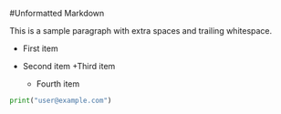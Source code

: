 #Unformatted Markdown

This is a sample paragraph with extra spaces and trailing whitespace.

- First item
- Second item
  +Third item

  - Fourth item

```py
print("user@example.com")

```
